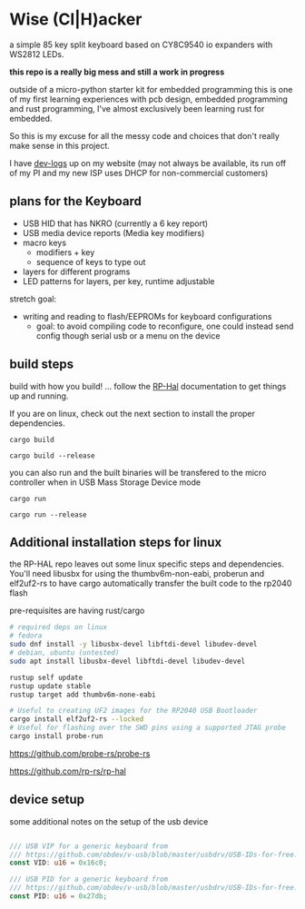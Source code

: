 # Wise (Cl|H)acker

a simple 85 key split keyboard based on CY8C9540 io expanders with WS2812 LEDs.

**this repo is a really big mess and still a work in progress**

outside of a micro-python starter kit for embedded programming this is one of my first learning experiences with pcb design, embedded programming and rust programming, I've almost exclusively been learning rust for embedded.

So this is my excuse for all the messy code and choices that don't really make sense in this project.

I have [dev-logs](https://adammills.dev/projects/2) up on my website (may not always be available, its run off of my PI and my new ISP uses DHCP for non-commercial customers)



## plans for the Keyboard

- USB HID that has NKRO (currently a 6 key report)
- USB media device reports (Media key modifiers)
- macro keys
  - modifiers + key
  - sequence of keys to type out
- layers for different programs
- LED patterns for layers, per key, runtime adjustable

stretch goal:

- writing and reading to flash/EEPROMs for keyboard configurations
  - goal: to avoid compiling code to reconfigure, one could instead send config though serial usb or a menu on the device

## build steps

build with how you build!
... follow the [RP-Hal](https://github.com/rp-rs/rp-hal) documentation to get things up and running.

If you are on linux, check out the next section to install the proper dependencies.

```
cargo build

cargo build --release

```

you can also run and the built binaries will be transfered to the micro controller when in USB Mass Storage Device mode

```
cargo run

cargo run --release
```

## Additional installation steps for linux

the RP-HAL repo leaves out some linux specific steps and dependencies. You'll need libusbx for using the thumbv6m-non-eabi, proberun and elf2uf2-rs to have cargo automatically transfer the built code to the rp2040 flash

pre-requisites are having rust/cargo
``` bash
# required deps on linux
# fedora
sudo dnf install -y libusbx-devel libftdi-devel libudev-devel
# debian, ubuntu (untested)
sudo apt install libusbx-devel libftdi-devel libudev-devel

rustup self update
rustup update stable
rustup target add thumbv6m-none-eabi

# Useful to creating UF2 images for the RP2040 USB Bootloader
cargo install elf2uf2-rs --locked
# Useful for flashing over the SWD pins using a supported JTAG probe
cargo install probe-run
```


https://github.com/probe-rs/probe-rs

https://github.com/rp-rs/rp-hal


## device setup

some additional notes on the setup of the usb device

```rust

/// USB VIP for a generic keyboard from
/// https://github.com/obdev/v-usb/blob/master/usbdrv/USB-IDs-for-free.txt
const VID: u16 = 0x16c0;

/// USB PID for a generic keyboard from
/// https://github.com/obdev/v-usb/blob/master/usbdrv/USB-IDs-for-free.txt
const PID: u16 = 0x27db;

```
